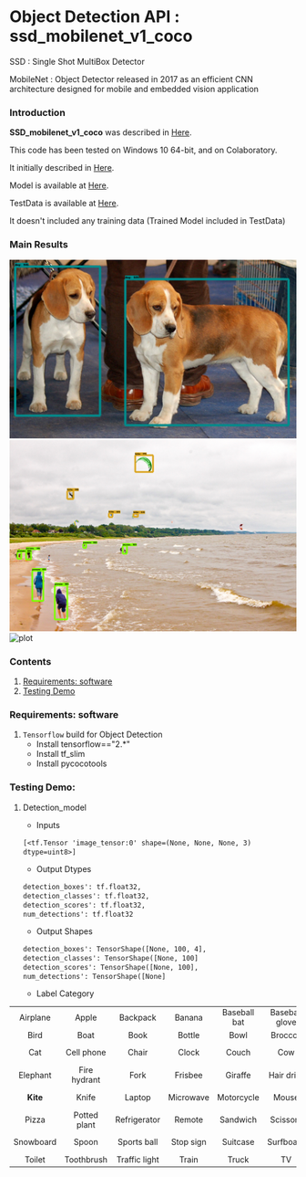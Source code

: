 # Object Detection API : ssd_mobilenet_v1_coco

SSD : Single Shot MultiBox Detector

MobileNet : Object Detector released in 2017 as an efficient CNN architecture designed for mobile and embedded vision application

### Introduction

**SSD_mobilenet_v1_coco** was described in [Here](https://docs.openvinotoolkit.org/latest/omz_models_model_ssd_mobilenet_v1_coco.html).

This code has been tested on Windows 10 64-bit, and on Colaboratory.

It initially described in [Here](https://github.com/tensorflow/models/tree/991f75e200721267302291862cd9bf936ca06f90/research/object_detection).

Model is available at [Here](https://github.com/tensorflow/models).

TestData is available at [Here](http://download.tensorflow.org/models/object_detection/ssd_mobilenet_v1_coco_2017_11_17.tar.gz).

It doesn't included any training data (Trained Model included in TestData)

### Main Results
![plot](https://github.com/falling90/Object_Detection/blob/main/Result/Result1.png?raw=true)
![plot](https://github.com/falling90/Object_Detection/blob/main/Result/Result2.png?raw=true)
![plot](https://github.com/falling90/Object_Detection/blob/main/Result/Result3.png?raw=true)

### Contents

1. [Requirements: software](#requirements-software)
2. [Testing Demo](#testing-demo)

### Requirements: software

1. `Tensorflow` build for Object Detection
    - Install tensorflow=="2.*"
    - Install tf_slim
    - Install pycocotools

### Testing Demo:
1.	Detection_model
    - Inputs
	```Shell
	[<tf.Tensor 'image_tensor:0' shape=(None, None, None, 3) dtype=uint8>]
	```

    - Output Dtypes
	```Shell
	detection_boxes': tf.float32,
	detection_classes': tf.float32,
	detection_scores': tf.float32,
	num_detections': tf.float32
	```

    - Output Shapes
	```Shell
	detection_boxes': TensorShape([None, 100, 4],
	detection_classes': TensorShape([None, 100]
	detection_scores': TensorShape([None, 100],
	num_detections': TensorShape([None]
	```

    - Label Category

|                |                |                |                |                |                |                |                |                |                |
| :-------------:| :-------------:| :-------------:| :-------------:| :-------------:| :-------------:| :-------------:| :-------------:| :-------------:| :-------------:|
| Airplane       | Apple          | Backpack       | Banana         | Baseball bat   | Baseball glove | Bear           | Bed            | Bench          | Bicycle        |
| Bird           | Boat           | Book           | Bottle         | Bowl           | Broccoli       | Bus            | Cake           | Car            | Carrot         |
| Cat            | Cell phone     | Chair          | Clock          | Couch          | Cow            | Cup            | Dining table   | **Dog**            | Donut          |
| Elephant       | Fire hydrant   | Fork           | Frisbee        | Giraffe        | Hair drier     | Handbag        | Horse          | Hot dog        | Keyboard       |
| **Kite**           | Knife          | Laptop         | Microwave      | Motorcycle     | Mouse          | Orange         | Oven           | Parking meter  | **Person**         |
| Pizza          | Potted plant   | Refrigerator   | Remote         | Sandwich       | Scissors       | Sheep          | Sink           | Skateboard     | Skis           |
| Snowboard      | Spoon          | Sports ball    | Stop sign      | Suitcase       | Surfboard      | Teddy bear     | Tennis racket  | Tie            | Toaster        |
| Toilet         | Toothbrush     | Traffic light  | Train          | Truck          | TV             | Umbrella       | Vase           | Wine glass     | Zebra          |
